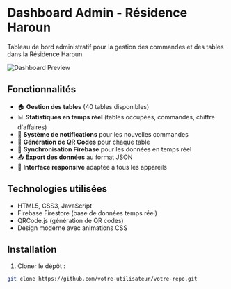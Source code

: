 # Dashboard Admin - Résidence Haroun

Tableau de bord administratif pour la gestion des commandes et des tables dans la Résidence Haroun.

![Dashboard Preview](https://via.placeholder.com/800x500?text=Dashboard+Preview)

## Fonctionnalités

- 🏠 **Gestion des tables** (40 tables disponibles)
- 📊 **Statistiques en temps réel** (tables occupées, commandes, chiffre d'affaires)
- 🔔 **Système de notifications** pour les nouvelles commandes
- 📱 **Génération de QR Codes** pour chaque table
- 🔄 **Synchronisation Firebase** pour les données en temps réel
- 📤 **Export des données** au format JSON
- 📱 **Interface responsive** adaptée à tous les appareils

## Technologies utilisées

- HTML5, CSS3, JavaScript
- Firebase Firestore (base de données temps réel)
- QRCode.js (génération de QR codes)
- Design moderne avec animations CSS

## Installation

1. Cloner le dépôt :
```bash
git clone https://github.com/votre-utilisateur/votre-repo.git
